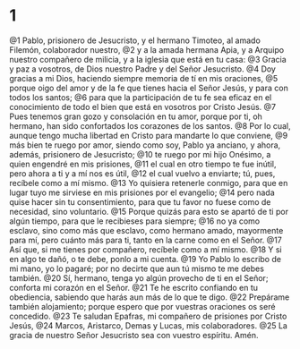 # 1
@1 Pablo, prisionero de Jesucristo, y el hermano Timoteo, al amado Filemón, colaborador nuestro,
@2 y a la amada hermana Apia, y a Arquipo nuestro compañero de milicia, y a la iglesia que está en tu casa:
@3 Gracia y paz a vosotros, de Dios nuestro Padre y del Señor Jesucristo.
@4 Doy gracias a mi Dios, haciendo siempre memoria de tí en mis oraciones,
@5 porque oigo del amor y de la fe que tienes hacia el Señor Jesús, y para con todos los santos;
@6 para que la participación de tu fe sea eficaz en el conocimiento de todo el bien que está en vosotros por Cristo Jesús.
@7 Pues tenemos gran gozo y consolación en tu amor, porque por ti, oh hermano, han sido confortados los corazones de los santos.
@8 Por lo cual, aunque tengo mucha libertad en Cristo para mandarte lo que conviene,
@9 más bien te ruego por amor, siendo como soy, Pablo ya anciano, y ahora, además, prisionero de Jesucristo;
@10 te ruego por mi hijo Onésimo, a quien engendré en mis prisiones,
@11 el cual en otro tiempo te fue inútil, pero ahora a ti y a mí nos es útil,
@12 el cual vuelvo a enviarte; tú, pues, recíbele como a mí mismo.
@13 Yo quisiera retenerle conmigo, para que en lugar tuyo me sirviese en mis prisiones por el evangelio;
@14 pero nada quise hacer sin tu consentimiento, para que tu favor no fuese como de necesidad, sino voluntario.
@15 Porque quizás para esto se apartó de ti por algún tiempo, para que le recibieses para siempre;
@16 no ya como esclavo, sino como más que esclavo, como hermano amado, mayormente para mí, pero cuánto más para ti, tanto en la carne como en el Señor.
@17 Así que, si me tienes por compañero, recíbele como a mí mismo.
@18 Y si en algo te dañó, o te debe, ponlo a mi cuenta.
@19 Yo Pablo lo escribo de mi mano, yo lo pagaré; por no decirte que aun tú mismo te me debes también.
@20 Sí, hermano, tenga yo algún provecho de ti en el Señor; conforta mi corazón en el Señor.
@21 Te he escrito confiando en tu obediencia, sabiendo que harás aun más de lo que te digo.
@22 Prepárame también alojamiento; porque espero que por vuestras oraciones os seré concedido.
@23 Te saludan Epafras, mi compañero de prisiones por Cristo Jesús,
@24 Marcos, Aristarco, Demas y Lucas, mis colaboradores.
@25 La gracia de nuestro Señor Jesucristo sea con vuestro espíritu. Amén. 